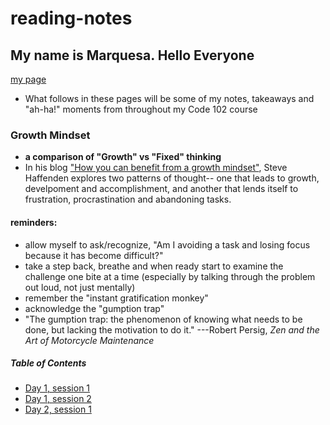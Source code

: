 # reading-notes

## My name is Marquesa. Hello Everyone
[my page](https://github.com/MarquesaAsmussen)
- What follows in these pages will be some of my notes, takeaways and "ah-ha!" moments from throughout my Code 102 course

### Growth Mindset
- **a comparison of "Growth" vs "Fixed" thinking**
- In his blog ["How you can benefit from a growth mindset"](https://www.atlassian.com/blog/inside-atlassian/growth-mindset), Steve Haffenden explores two patterns of thought-- one that leads to growth, develpoment and accomplishment, and another that lends itself to frustration, procrastination and abandoning tasks.


#### reminders:
- allow myself to ask/recognize, "Am I avoiding a task and losing focus because it has become difficult?"
- take a step back, breathe and when ready start to examine the challenge one bite at a time (especially by talking through the problem out loud, not just mentally)
- remember the "instant gratification monkey"
- acknowledge the "gumption trap" 
- "The gumption trap: the phenomenon of knowing what needs to be done, but lacking the motivation to do it."
---Robert Persig, *Zen and the Art of Motorcycle Maintenance* 

##### Table of Contents
- [Day 1, session 1](markdown.md)
- [Day 1, session 2](terminal.md)
- [Day 2, session 1](git-intro.md)
